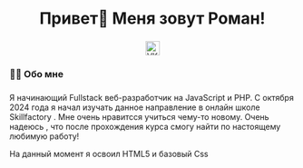 ###

<h1 align="center">Привет👋 Меня зовут Роман!</h1>

###

<div align="center">
  <a href="https://t.me/Neiter1" target="_blank">
    <img src="https://img.shields.io/static/v1?message=Telegram&logo=telegram&label=&color=2CA5E0&logoColor=white&labelColor=&style=for-the-badge" height="25" alt="VK logo"  />
  </a>
</div>


###

<h3 align="left">👩‍💻  Обо мне</h3>

###

<p align="left">Я начинающий Fullstack веб-разработчик на JavaScript и PHP.  С октября 2024 года я начал изучать данное направление в онлайн школе Skillfactory . Мне очень нравитсся учиться чему-то новому. Очень надеюсь , что после прохождения курса смогу найти по настоящему любимую работу!</p>
<p>На данный момент я освоил HTML5 и базовый Css</p>


